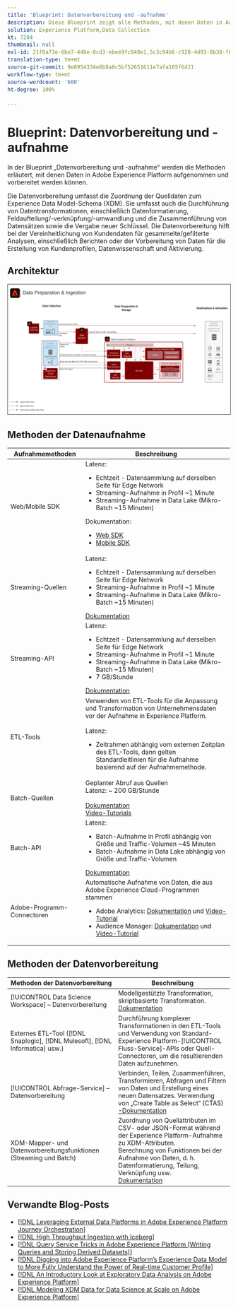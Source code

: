 ```yaml
---
title: 'Blueprint: Datenvorbereitung und -aufnahme'
description: Diese Blueprint zeigt alle Methoden, mit denen Daten in Adobe Experience Platform aufgenommen und vorbereitet werden können.
solution: Experience Platform,Data Collection
kt: 7204
thumbnail: null
exl-id: 21f8a73e-6be7-448e-8cd3-ebee9fc848e1,5c3c94b6-c928-4d93-8b38-f8bd2aad2e68
translation-type: tm+mt
source-git-commit: 9e0954334e8b8a8c5bf52651611e7afa165f6d21
workflow-type: tm+mt
source-wordcount: '600'
ht-degree: 100%

---
```


# Blueprint: Datenvorbereitung und -aufnahme

In der Blueprint „Datenvorbereitung und -aufnahme“ werden die Methoden erläutert, mit denen Daten in Adobe Experience Platform aufgenommen und vorbereitet werden können.

Die Datenvorbereitung umfasst die Zuordnung der Quelldaten zum Experience Data Model-Schema (XDM). Sie umfasst auch die Durchführung von Datentransformationen, einschließlich Datenformatierung, Feldaufteilung/-verknüpfung/-umwandlung und die Zusammenführung von Datensätzen sowie die Vergabe neuer Schlüssel. Die Datenvorbereitung hilft bei der Vereinheitlichung von Kundendaten für gesammelte/gefilterte Analysen, einschließlich Berichten oder der Vorbereitung von Daten für die Erstellung von Kundenprofilen, Datenwissenschaft und Aktivierung.

## Architektur

<img src="assets/data_ingestion.svg" alt="Referenzarchitektur für Blueprint „Datenvorbereitung und -aufnahme“" style="border:1px solid #4a4a4a" />

## Methoden der Datenaufnahme

| Aufnahmemethoden | Beschreibung |
|------------------------------|-----------------------------------------------------------------------------------------------------------------------------------------------------------------------------------------------------------------------------------------------------------------------------------------------------------------------------------------------------------------------------------------------------------------------------------------|
| Web/Mobile SDK | Latenz:<ul><li>Echtzeit - Datensammlung auf derselben Seite für Edge Network</li><li>Streaming-Aufnahme in Profil ~1 Minute</li><li>Streaming-Aufnahme in Data Lake (Mikro-Batch ~15 Minuten)</ul>Dokumentation: <ul><li>[Web SDK](https://experienceleague.corp.adobe.com/docs/web-sdk.html)</li><li>[Mobile SDK](https://experienceleague.adobe.com/docs/mobile.html?lang=de)</li></ul> |
| Streaming-Quellen | Latenz:<ul><li>Echtzeit - Datensammlung auf derselben Seite für Edge Network</li><li>Streaming-Aufnahme in Profil ~1 Minute</li><li>Streaming-Aufnahme in Data Lake (Mikro-Batch ~15 Minuten)</li></ul>[Dokumentation](https://experienceleague.adobe.com/docs/experience-platform/sources/home.html?lang=de#connectors) |
| Streaming-API | Latenz:<ul><li>Echtzeit - Datensammlung auf derselben Seite für Edge Network</li><li>Streaming-Aufnahme in Profil ~1 Minute</li><li>Streaming-Aufnahme in Data Lake (Mikro-Batch ~15 Minuten)</li><li>7 GB/Stunde</li></ul>[Dokumentation](https://experienceleague.adobe.com/docs/experience-platform/ingestion/streaming/overview.html?lang=de#what-can-you-do-with-streaming-ingestion%3F) |
| ETL-Tools | Verwenden von ETL-Tools für die Anpassung und Transformation von Unternehmensdaten vor der Aufnahme in Experience Platform.<br><br>Latenz:<ul><li>Zeitrahmen abhängig vom externen Zeitplan des ETL-Tools, dann gelten Standardleitlinien für die Aufnahme basierend auf der Aufnahmemethode.</li></ul> |
| Batch-Quellen | Geplanter Abruf aus Quellen<br>Latenz: ~ 200 GB/Stunde<br><br>[Dokumentation](https://experienceleague.adobe.com/docs/experience-platform/sources/home.html?lang=en#connectors)<br>[Video-Tutorials](https://experienceleague.adobe.com/docs/platform-learn/tutorials/sources/overview.html?lang=de) |
| Batch-API | Latenz:<ul><li>Batch-Aufnahme in Profil abhängig von Größe und Traffic-Volumen ~45 Minuten</li><li>Batch-Aufnahme in Data Lake abhängig von Größe und Traffic-Volumen</li></ul>[Dokumentation](https://experienceleague.adobe.com/docs/experience-platform/ingestion/batch/overview.html?lang=de#batch) |
| Adobe-Programm-Connectoren | Automatische Aufnahme von Daten, die aus Adobe Experience Cloud-Programmen stammen<ul><li>Adobe Analytics: [Dokumentation](https://experienceleague.adobe.com/docs/experience-platform/sources/connectors/adobe-applications/analytics.html?lang=de#connectors) und [Video-Tutorial](https://experienceleague.adobe.com/docs/platform-learn/tutorials/sources/ingest-data-from-adobe-analytics.html?lang=de)</li><li>Audience Manager: [Dokumentation](https://experienceleague.adobe.com/docs/experience-platform/sources/connectors/adobe-applications/audience-manager.html?lang=de#connectors) und [Video-Tutorial](https://experienceleague.adobe.com/docs/platform-learn/tutorials/sources/ingest-data-from-aam.html?lang=de)</li></ul> |


## Methoden der Datenvorbereitung

| Methoden der Datenvorbereitung | Beschreibung |
|------------------------------------------------------------|------------------------------------------------------------------------------------------------------------------------------------------------------------------------------------------------------------------------------------------------------------------------------------------------|
| [!UICONTROL Data Science Workspace] – Datenvorbereitung | Modellgestützte Transformation, skriptbasierte Transformation.<br>[Dokumentation](https://experienceleague.adobe.com/docs/experience-platform/data-science-workspace/home.html?lang=de) |
| Externes ETL-Tool ([!DNL Snaplogic], [!DNL Mulesoft], [!DNL Informatica] usw.) | Durchführung komplexer Transformationen in den ETL-Tools und Verwendung von Standard-Experience Platform-[!UICONTROL Fluss-Service]-APIs oder Quell-Connectoren, um die resultierenden Daten aufzunehmen. |
| [!UICONTROL Abfrage-Service] – Datenvorbereitung | Verbinden, Teilen, Zusammenführen, Transformieren, Abfragen und Filtern von Daten und Erstellung eines neuen Datensatzes. Verwendung von „Create Table as Select“ (CTAS)<br>[-Dokumentation](https://experienceleague.adobe.com/docs/experience-platform/query/home.html?lang=de#sql) |
| XDM-Mapper- und Datenvorbereitungsfunktionen (Streaming und Batch) | Zuordnung von Quellattributen im CSV- oder JSON-Format während der Experience Platform-Aufnahme zu XDM-Attributen.<br>Berechnung von Funktionen bei der Aufnahme von Daten, d. h. Datenformatierung, Teilung, Verknüpfung usw.<br>[Dokumentation](https://experienceleague.adobe.com/docs/experience-platform/data-prep/home.html?lang=de) |

## Verwandte Blog-Posts

* [[!DNL Leveraging External Data Platforms in Adobe Experience Platform Journey Orchestration]](https://medium.com/adobetech/leveraging-external-data-platforms-in-adobe-experience-platform-journey-orchestration-54fc6134fe17?source=your_stories_page-------------------------------------)
* [[!DNL High Throughput Ingestion with Iceberg]](https://medium.com/adobetech/high-throughput-ingestion-with-iceberg-ccf7877a413f?source=your_stories_page-------------------------------------)
* [[!DNL Query Service Tricks in Adobe Experience Platform (Writing Queries and Storing Derived Datasets)]](https://medium.com/adobetech/query-service-tricks-in-adobe-experience-platform-writing-queries-and-storing-derived-datasets-eaee0d6d683e?source=your_stories_page-------------------------------------)
* [[!DNL Digging into Adobe Experience Platform’s Experience Data Model to More Fully Understand the Power of Real-time Customer Profile]](https://medium.com/adobetech/digging-into-adobe-experience-platforms-experience-data-model-to-more-fully-understand-the-power-3e109271e04f?source=your_stories_page-------------------------------------)
* [[!DNL An Introductory Look at Exploratory Data Analysis on Adobe Experience Platform]](https://medium.com/adobetech/an-introductory-look-at-exploratory-data-analysis-on-adobe-experience-platform-1bfce7501d9a?source=your_stories_page-------------------------------------)
* [[!DNL Modeling XDM Data for Data Science at Scale on Adobe Experience Platform]](https://medium.com/adobetech/modeling-xdm-data-for-data-science-at-scale-on-adobe-experience-platform-222bb2a6dbf7?source=your_stories_page-------------------------------------)
